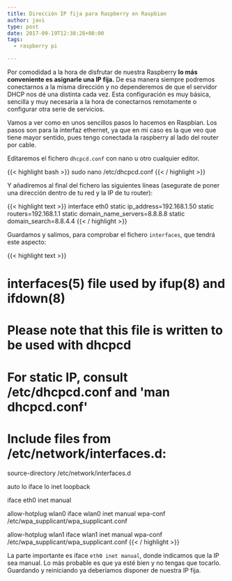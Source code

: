 ```yaml
---
title: Dirección IP fija para Raspberry en Raspbian
author: javi
type: post
date: 2017-09-19T12:38:28+00:00
tags:
  - raspberry pi

---
```

Por comodidad a la hora de disfrutar de nuestra Raspberry **lo más conveniente es asignarle una IP fija.** De esa manera siempre podremos conectarnos a la misma dirección y no dependeremos de que el servidor DHCP nos dé una distinta cada vez. Esta configuración es muy básica, sencilla y muy necesaria a la hora de conectarnos remotamente o configurar otra serie de servicios.

Vamos a ver como en unos sencillos pasos lo hacemos en Raspbian. Los pasos son para la interfaz ethernet, ya que en mi caso es la que veo que tiene mayor sentido, pues tengo conectada la raspberry al lado del router por cable.

Editaremos el fichero `dhcpcd.conf` con nano u otro cualquier editor.

{{< highlight bash >}}
sudo nano /etc/dhcpcd.conf
{{< / highlight >}}

Y añadiremos al final del fichero las siguientes líneas (asegurate de poner una dirección dentro de tu red y la IP de tu router):

{{< highlight text >}}
interface eth0
static ip_address=192.168.1.50
static routers=192.168.1.1
static domain_name_servers=8.8.8.8
static domain_search=8.8.4.4
{{< / highlight >}}

Guardamos y salimos, para comprobar el fichero `interfaces`, que tendrá este aspecto:

{{< highlight text >}}
# interfaces(5) file used by ifup(8) and ifdown(8)

# Please note that this file is written to be used with dhcpcd
# For static IP, consult /etc/dhcpcd.conf and 'man dhcpcd.conf'

# Include files from /etc/network/interfaces.d:
source-directory /etc/network/interfaces.d

auto lo
iface lo inet loopback

iface eth0 inet manual

allow-hotplug wlan0
iface wlan0 inet manual
    wpa-conf /etc/wpa_supplicant/wpa_supplicant.conf

allow-hotplug wlan1
iface wlan1 inet manual
    wpa-conf /etc/wpa_supplicant/wpa_supplicant.conf
{{< / highlight >}}

La parte importante es iface `eth0 inet manual`, donde indicamos que la IP sea manual. Lo más probable es que ya esté bien y no tengas que tocarlo. Guardando y reiniciando ya deberíamos disponer de nuestra IP fija.
